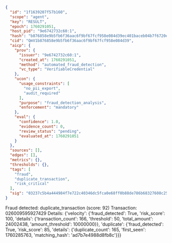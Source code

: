 ```json
{
  "id": "1f1639207f57b160",
  "scope": "agent",
  "key": "RESULT",
  "epoch": 1760291051,
  "host_pid": "9e6742732c60:1",
  "hash": "b876858e9b5fb6f36aac6f9bf67fcf958e084d39ec401baceb04b7f6720e86d1",
  "cid": "QmV1b876858e9b5fb6f36aac6f9bf67fcf958e084d39",
  "aicp": {
    "prov": {
      "issuer": "9e6742732c60:1",
      "created_at": 1760291051,
      "method": "automated_fraud_detection",
      "vc_type": "VerifiableCredential"
    },
    "ucon": {
      "usage_constraints": [
        "no_pii_export",
        "audit_required"
      ],
      "purpose": "fraud_detection_analysis",
      "enforcement": "mandatory"
    },
    "eval": {
      "confidence": 1.0,
      "evidence_count": 0,
      "review_status": "pending",
      "evaluated_at": 1760291051
    }
  },
  "sources": [],
  "edges": [],
  "metrics": {},
  "thresholds": {},
  "tags": [
    "fraud",
    "duplicate_transaction",
    "risk_critical"
  ],
  "sig": "03237c5b4a444984f7e722c40346dc5fca0e68ff0b88de786b68327608c255ca"
}
```

Fraud detected: duplicate_transaction (score: 92)
Transaction: 026009595927429
Details: {'velocity': {'fraud_detected': True, 'risk_score': 100, 'details': {'transaction_count': 166, 'threshold': 50, 'total_amount': 24002438, 'amount_threshold': 10000000}}, 'duplicate': {'fraud_detected': True, 'risk_score': 85, 'details': {'duplicate_count': 165, 'first_seen': 1760285763, 'matching_hash': 'ad7b7e4988d8fb8c'}}}